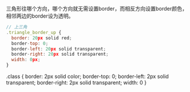 三角形往哪个方向，哪个方向就无需设置border，而相反方向设置border颜色，相邻两边的border设为透明。
```js
// 上三角
.triangle_border_up {
  border: 20px solid red;
  border-top: 0;
  border-left: 20px solid transparent;
  border-right: 20px solid transparent;
  width: 0px;
}
```

.class {
  border: 2px solid color;
  border-top: 0;
  border-left: 2px solid transparent;
  border-right: 2px solid transparent;
  width: 0
}